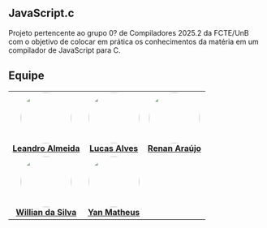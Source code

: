 ## JavaScript.c

Projeto pertencente ao grupo 0? de Compiladores 2025.2 da FCTE/UnB com o objetivo de colocar em prática os conhecimentos da matéria em um compilador de JavaScript para C. 

## Equipe

<table align="center">
  <tr>
    <td align="center">
      <img src="https://avatars.githubusercontent.com/u/63979948?v=4" width="100" style="border-radius: 50%;"><br>
      <strong><a href="https://github.com/LeanArs" target="_blank" rel="noopener noreferrer" style="">Leandro Almeida</a></strong><br>
    </td>
    <td align="center">
      <img src="https://avatars.githubusercontent.com/u/155484556?v=4" width="100" style="border-radius: 50%;"><br>
      <strong><a href="https://github.com/LucasAlves71" target="_blank" rel="noopener noreferrer">Lucas Alves</a></strong><br>
    </td>
    <td align="center">
      <img src="https://avatars.githubusercontent.com/u/111506459?v=4" width="100" style="border-radius: 50%;"><br>
      <strong><a href="https://github.com/renantfm4" target="_blank" rel="noopener noreferrer">Renan Araújo</a></strong><br>
    </td>
  </tr>
  <tr>
    <td align="center">
      <img src="https://avatars.githubusercontent.com/u/75449306?v=4" width="100" style="border-radius: 50%;"><br>
      <strong><a href="https://github.com/Wooo589" target="_blank" rel="noopener noreferrer">Willian da Silva</a></strong><br>
    </td>
    <td align="center">
      <img src="https://avatars.githubusercontent.com/u/92001158?v=4" width="100" style="border-radius: 50%;"><br>
      <strong><a href="https://github.com/Yanmatheus0812" target="_blank" rel="noopener noreferrer">Yan Matheus</a></strong><br>
    </td>
  </tr>
</table>

